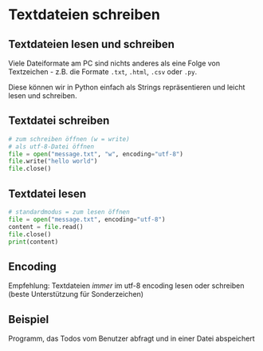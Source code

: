 # Textdateien schreiben

## Textdateien lesen und schreiben

Viele Dateiformate am PC sind nichts anderes als eine Folge von Textzeichen - z.B. die Formate `.txt`, `.html`, `.csv` oder `.py`.

Diese können wir in Python einfach als Strings repräsentieren und leicht lesen und schreiben.

## Textdatei schreiben

```py
# zum schreiben öffnen (w = write)
# als utf-8-Datei öffnen
file = open("message.txt", "w", encoding="utf-8")
file.write("hello world")
file.close()
```

## Textdatei lesen

```py
# standardmodus = zum lesen öffnen
file = open("message.txt", encoding="utf-8")
content = file.read()
file.close()
print(content)
```

## Encoding

Empfehlung: Textdateien _immer_ im utf-8 encoding lesen oder schreiben (beste Unterstützung für Sonderzeichen)

## Beispiel

Programm, das Todos vom Benutzer abfragt und in einer Datei abspeichert
